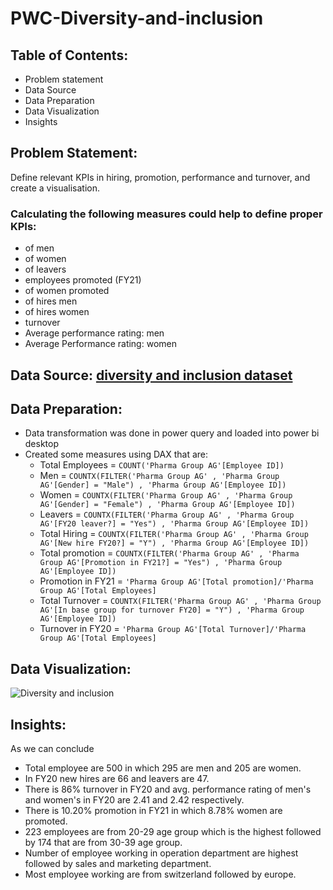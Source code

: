 # PWC-Diversity-and-inclusion

## Table of Contents:
+ Problem statement
+ Data Source
+ Data Preparation
+ Data Visualization
+ Insights


## Problem Statement:
Define relevant KPIs in hiring, promotion, performance and turnover, and create a visualisation.

### Calculating the following measures could help to define proper KPIs:

+ of men
+ of women
+ of leavers
+ employees promoted (FY21)
+ of women promoted
+ of hires men
+ of hires women
+ turnover 
+ Average performance rating: men
+ Average Performance rating: women

## Data Source: [diversity and inclusion dataset](https://github.com/Ananya-Foujdar05/PWC-Diversity-and-inclusion/blob/main/03%20Diversity-Inclusion-Dataset.xlsx)


## Data Preparation:
+ Data transformation was done in power query and loaded into power bi desktop
+ Created some measures using DAX that are:
   - Total Employees = `COUNT('Pharma Group AG'[Employee ID])`
   - Men = `COUNTX(FILTER('Pharma Group AG' , 'Pharma Group AG'[Gender] = "Male") , 'Pharma Group AG'[Employee ID])`
   - Women = `COUNTX(FILTER('Pharma Group AG' , 'Pharma Group AG'[Gender] = "Female") , 'Pharma Group AG'[Employee ID])`
   - Leavers = `COUNTX(FILTER('Pharma Group AG' , 'Pharma Group AG'[FY20 leaver?] = "Yes") , 'Pharma Group AG'[Employee ID])`
   - Total Hiring = `COUNTX(FILTER('Pharma Group AG' , 'Pharma Group AG'[New hire FY20?] = "Y") , 'Pharma Group AG'[Employee ID])`
   - Total promotion = `COUNTX(FILTER('Pharma Group AG' , 'Pharma Group AG'[Promotion in FY21?] = "Yes") , 'Pharma Group AG'[Employee ID])`
   - Promotion in FY21 = `'Pharma Group AG'[Total promotion]/'Pharma Group AG'[Total Employees]`
   - Total Turnover = `COUNTX(FILTER('Pharma Group AG' , 'Pharma Group AG'[In base group for turnover FY20] = "Y") , 'Pharma Group AG'[Employee ID])`
   - Turnover in FY20 = `'Pharma Group AG'[Total Turnover]/'Pharma Group AG'[Total Employees]`
 

## Data Visualization:

![Diversity and inclusion](https://github.com/Ananya-Foujdar05/PWC-Diversity-and-inclusion/assets/140806083/cb01625a-2da4-46fe-a523-e7a339d8283e)

  
## Insights:
As we can conclude
+ Total employee are 500 in which 295 are men and 205 are women.
+ In FY20 new hires are 66 and leavers are 47.
+ There is  86% turnover in FY20 and avg. performance rating of men's and women's in FY20 are 2.41 and 2.42 respectively.
+ There is 10.20% promotion in FY21 in which 8.78% women are promoted.
+ 223 employees are from 20-29 age group which is the highest followed by 174 that are from 30-39 age group.
+ Number of employee working in operation department are highest followed by sales and marketing department.
+ Most employee working are from switzerland followed by europe.
